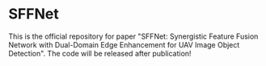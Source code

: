 # SFFNet
This is the official repository for paper "SFFNet: Synergistic Feature Fusion Network with Dual-Domain Edge Enhancement for UAV Image Object Detection".
The code will be released after publication!
